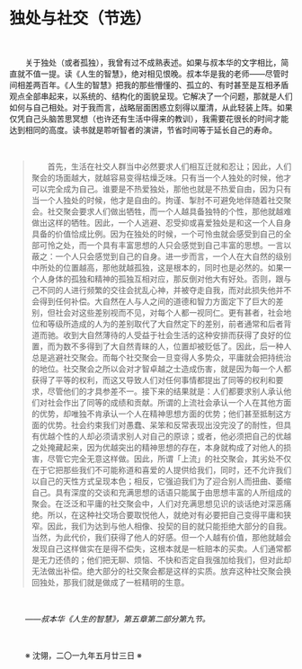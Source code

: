# 独处与社交（节选）

&emsp;&emsp;

&emsp;&emsp;关于独处（或者孤独），我曾有过不成熟表述。如果与叔本华的文字相比，简直就不值一提。读《人生的智慧》，绝对相见恨晚。叔本华是我的老师——尽管时间相差两百年。《人生的智慧》把我的那些懵懂的、孤立的、有时甚至是互相矛盾观点全部串起来，以系统的、结构化的面貌呈现。它解决了一个问题，那就是人们如何与自己相处。对于我而言，战略层面困惑立刻得以厘清，从此轻装上阵。如果仅凭自己头脑苦思冥想（也许还有生活中得来的教训），我需要花很长的时间才能达到相同的高度。读书就是聆听智者的演讲，节省时间等于延长自己的寿命。

&emsp;&emsp;

>&emsp;&emsp;首先，生活在社交人群当中必然要求人们相互迁就和忍让；因此，人们聚会的场面越大，就越容易变得枯燥乏味。只有当一个人独处的时候，他才可以完全成为自己。谁要是不热爱独处，那他也就是不热爱自由，因为只有当一个人独处的时候，他才是自由的。拘谨、掣肘不可避免地伴随着社交聚会。社交聚会要求人们做出牺牲，而一个人越具备独特的个性，那他就越难做出这样的牺牲。因此，一个人逃避、忍受抑或喜爱独处是和这一个人自身具备的价值恰成比例。因为在独处的时候，一个可怜虫就会感受到自己的全部可怜之处，而一个具有丰富思想的人只会感觉到自己丰富的思想。一言以蔽之：一个人只会感觉到自己的自身。进一步而言，一个人在大自然的级别中所处的位置越高，那他就越孤独，这是根本的，同时也是必然的。如果一个人身体的孤独和精神的孤独互相对应，那反倒对他大有好处。否则，跟与己不同的人进行频繁的交往会扰乱心神，并被夺走自我，而对此损失他并不会得到任何补偿。大自然在人与人之间的道德和智力方面定下了巨大的差别，但社会对这些差别视而不见，对每个人都一视同仁。更有甚者，社会地位和等级所造成的人为的差别取代了大自然定下的差别，前者通常和后者背道而驰。收到大自然薄待的人受益于社会生活的这种安排而获得了良好的位置，而为数不多得到了大自然青睐的人，位置却被贬低了。因此，后一种人总是逃避社交聚会。而每个社交聚会一旦变得人多势众，平庸就会把持统治的地位。社交聚会之所以会对才智卓越之士造成伤害，就是因为每一个人都获得了平等的权利，而这又导致人们对任何事情都提出了同等的权利和要求，尽管他们的才具参差不一。接下来的结果就是：人们都要求别人承认他们对社会作出了同等的成绩和贡献。所谓的上流社会承认一个人在其他方面的优势，却唯独不肯承认一个人在精神思想方面的优势；他们甚至抵制这方面的优势。社会约束我们对愚蠢、呆笨和反常表现出没完没了的耐性，但具有优越个性的人却必须请求别人对自己的原谅；或者，他必须把自己的优越之处掩藏起来，因为优越突出的精神思想的存在，本身就构成了对他人的损害，尽管它完全无意这样做。因此，所谓「上流」的社交聚会，其劣处不仅在于它把那些我们不可能称道和喜爱的人提供给我们，同时，还不允许我们以自己的天性方式呈现本色；相反，它强迫我们为了迎合别人而扭曲、萎缩自己。具有深度的交谈和充满思想的话语只能属于由思想丰富的人所组成的聚会。在泛泛和平庸的社交聚会中，人们对充满思想见识的谈话绝对深恶痛绝。所以，在这种社交场合要取悦他人，就绝对有必要把自己变得平庸和狭窄。因此，我们为达到与他人相像、投契的目的就只能拒绝大部分的自我。当然，为此代价，我们获得了他人的好感。但一个人越有价值，那他就越会发现自己这样做实在是得不偿失，这根本就是一桩赔本的买卖。人们通常都是无力还债的；他们把无聊、烦恼、不快和否定自我强加给我们，但对此却无法做出补偿。绝大部分的社交聚会都是这样的实质。放弃这种社交聚会换回独处，那我们就是做成了一桩精明的生意。

&emsp;&emsp;

&emsp;&emsp;_——叔本华《人生的智慧》，第五章第二部分第九节。_

&emsp;&emsp;

&emsp;&emsp;※ 沈翎，二〇一九年五月廿三日 ※